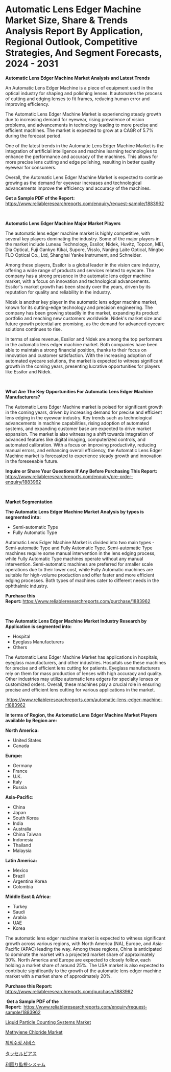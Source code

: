 <p><h1>Automatic Lens Edger Machine Market Size, Share & Trends Analysis Report By Application, Regional Outlook, Competitive Strategies, And Segment Forecasts, 2024 - 2031</h1></p><p><strong>Automatic Lens Edger Machine Market Analysis and Latest Trends</strong></p>
<p><p>An Automatic Lens Edger Machine is a piece of equipment used in the optical industry for shaping and polishing lenses. It automates the process of cutting and edging lenses to fit frames, reducing human error and improving efficiency.</p><p>The Automatic Lens Edger Machine Market is experiencing steady growth due to increasing demand for eyewear, rising prevalence of vision problems, and advancements in technology leading to more precise and efficient machines. The market is expected to grow at a CAGR of 5.7% during the forecast period.</p><p>One of the latest trends in the Automatic Lens Edger Machine Market is the integration of artificial intelligence and machine learning technologies to enhance the performance and accuracy of the machines. This allows for more precise lens cutting and edge polishing, resulting in better quality eyewear for consumers.</p><p>Overall, the Automatic Lens Edger Machine Market is expected to continue growing as the demand for eyewear increases and technological advancements improve the efficiency and accuracy of the machines.</p></p>
<p><strong>Get a Sample PDF of the Report:&nbsp;</strong> <a href="https://www.reliableresearchreports.com/enquiry/request-sample/1883962">https://www.reliableresearchreports.com/enquiry/request-sample/1883962</a></p>
<p>&nbsp;</p>
<p><strong>Automatic Lens Edger Machine Major Market Players</strong></p>
<p><p>The automatic lens edger machine market is highly competitive, with several key players dominating the industry. Some of the major players in the market include Luneau Technology, Essilor, Nidek, Huvitz, Topcon, MEI, Dia Optical, Fuji Gankyo Kikai, Supore, Visslo, Nanjing Laite Optical, Ningbo FLO Optical Co., Ltd, Shanghai Yanke Instrument, and Schneider.</p><p>Among these players, Essilor is a global leader in the vision care industry, offering a wide range of products and services related to eyecare. The company has a strong presence in the automatic lens edger machine market, with a focus on innovation and technological advancements. Essilor's market growth has been steady over the years, driven by its reputation for quality and reliability in the industry.</p><p>Nidek is another key player in the automatic lens edger machine market, known for its cutting-edge technology and precision engineering. The company has been growing steadily in the market, expanding its product portfolio and reaching new customers worldwide. Nidek's market size and future growth potential are promising, as the demand for advanced eyecare solutions continues to rise.</p><p>In terms of sales revenue, Essilor and Nidek are among the top performers in the automatic lens edger machine market. Both companies have been able to maintain a strong financial position, thanks to their focus on innovation and customer satisfaction. With the increasing adoption of automated eyecare solutions, the market is expected to witness significant growth in the coming years, presenting lucrative opportunities for players like Essilor and Nidek.</p></p>
<p>&nbsp;</p>
<p><strong>What Are The Key Opportunities For Automatic Lens Edger Machine Manufacturers?</strong></p>
<p><p>The Automatic Lens Edger Machine market is poised for significant growth in the coming years, driven by increasing demand for precise and efficient lens edging in the eyewear industry. Key trends such as technological advancements in machine capabilities, rising adoption of automated systems, and expanding customer base are expected to drive market expansion. The market is also witnessing a shift towards integration of advanced features like digital imaging, computerized controls, and automated calibration. With a focus on improving productivity, reducing manual errors, and enhancing overall efficiency, the Automatic Lens Edger Machine market is forecasted to experience steady growth and innovation in the foreseeable future.</p></p>
<p><strong>Inquire or Share Your Questions If Any Before Purchasing This Report:</strong> <a href="https://www.reliableresearchreports.com/enquiry/pre-order-enquiry/1883962">https://www.reliableresearchreports.com/enquiry/pre-order-enquiry/1883962</a></p>
<p>&nbsp;</p>
<p><strong>Market Segmentation</strong></p>
<p><strong>The Automatic Lens Edger Machine Market Analysis by types is segmented into:</strong></p>
<p><ul><li>Semi-automatic Type</li><li>Fully Automatic Type</li></ul></p>
<p><p>Automatic Lens Edger Machine Market is divided into two main types - Semi-automatic Type and Fully Automatic Type. Semi-automatic Type machines require some manual intervention in the lens edging process, while Fully Automatic Type machines operate without any manual intervention. Semi-automatic machines are preferred for smaller scale operations due to their lower cost, while Fully Automatic machines are suitable for high-volume production and offer faster and more efficient edging processes. Both types of machines cater to different needs in the ophthalmic industry.</p></p>
<p><strong>Purchase this Report:&nbsp;</strong><a href="https://www.reliableresearchreports.com/purchase/1883962">https://www.reliableresearchreports.com/purchase/1883962</a></p>
<p>&nbsp;</p>
<p><strong>The Automatic Lens Edger Machine Market Industry Research by Application is segmented into:</strong></p>
<p><ul><li>Hospital</li><li>Eyeglass Manufacturers</li><li>Others</li></ul></p>
<p><p>The Automatic Lens Edger Machine Market has applications in hospitals, eyeglass manufacturers, and other industries. Hospitals use these machines for precise and efficient lens cutting for patients. Eyeglass manufacturers rely on them for mass production of lenses with high accuracy and quality. Other industries may utilize automatic lens edgers for specialty lenses or customized orders. Overall, these machines play a crucial role in ensuring precise and efficient lens cutting for various applications in the market.</p></p>
<p><a href="https://www.reliableresearchreports.com/automatic-lens-edger-machine-r1883962">&nbsp;https://www.reliableresearchreports.com/automatic-lens-edger-machine-r1883962</a></p>
<p><strong>In terms of Region, the Automatic Lens Edger Machine Market Players available by Region are:</strong></p>
<p>
    <p> <strong> North America: </strong>
        <ul>
            <li>United States</li>
            <li>Canada</li>
        </ul>
        </p> 
    <p> <strong> Europe: </strong>
        <ul>
            <li>Germany</li>
            <li>France</li>
            <li>U.K.</li>
            <li>Italy</li>
            <li>Russia</li>
        </ul>
        </p> 
    <p> <strong> Asia-Pacific: </strong>
        <ul>
            <li>China</li>
            <li>Japan</li>
            <li>South Korea</li>
            <li>India</li>
            <li>Australia</li>
            <li>China Taiwan</li>
            <li>Indonesia</li>
            <li>Thailand</li>
            <li>Malaysia</li>
        </ul>
        </p> 
    <p> <strong> Latin America: </strong>
        <ul>
            <li>Mexico</li>
            <li>Brazil</li>
            <li>Argentina Korea</li>
            <li>Colombia</li>
        </ul>
        </p> 
    <p> <strong> Middle East & Africa: </strong>
        <ul>
            <li>Turkey</li>
            <li>Saudi</li>
            <li>Arabia</li>
            <li>UAE</li>
            <li>Korea</li>
        </ul>
    </p>
    </p>
<p><p>The automatic lens edger machine market is expected to witness significant growth across various regions, with North America (NA), Europe, and Asia-Pacific (APAC) leading the way. Among these regions, China is anticipated to dominate the market with a projected market share of approximately 30%. North America and Europe are expected to closely follow, each holding a market share of around 25%. The USA market is also expected to contribute significantly to the growth of the automatic lens edger machine market with a market share of approximately 20%.</p></p>
<p><strong>Purchase this Report: </strong><a href="https://www.reliableresearchreports.com/purchase/1883962">https://www.reliableresearchreports.com/purchase/1883962</a></p>
<p>&nbsp;<strong>Get a Sample PDF of the Report:&nbsp;&nbsp;</strong><a href="https://www.reliableresearchreports.com/enquiry/request-sample/1883962">https://www.reliableresearchreports.com/enquiry/request-sample/1883962</a></p>
<p><strong></strong></p>
<p><p><a href="https://github.com/josesg55/Market-Research-Report-List-2/blob/main/liquid-particle-counting-systems-market.md">Liquid Particle Counting Systems Market</a></p><p><a href="https://issuu.com/reportprime-2/docs/methylene-chloride-market-size-2030.pptx">Methylene Chloride Market</a></p><p><a href="https://github.com/PercyHagernes9778/Market-Research-Report-List-1/blob/main/405916140618.md">체외수정 서비스</a></p><p><a href="https://github.com/xtkhtofdt934839/Market-Research-Report-List-1/blob/main/718134444436.md">タッセルピアス</a></p><p><a href="https://github.com/ddwcuskozol07187/Market-Research-Report-List-1/blob/main/220306444437.md">利回り監視システム</a></p></p>